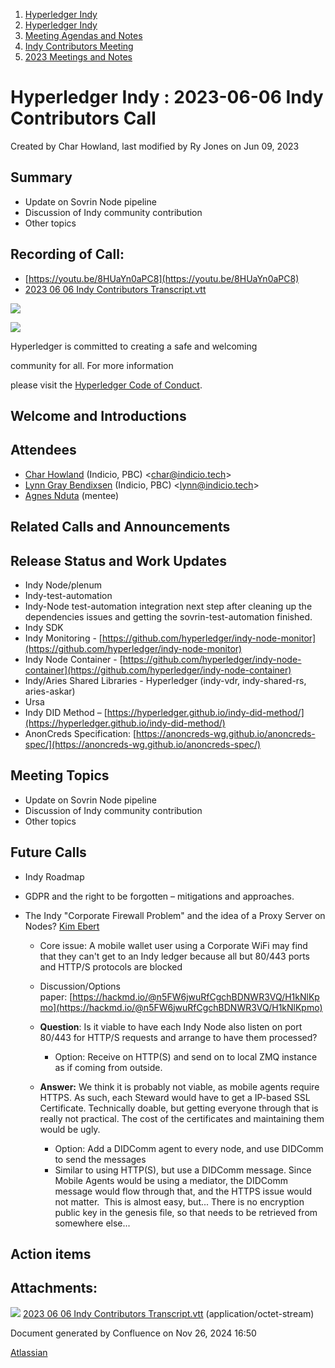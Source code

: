 1. [Hyperledger Indy](index.html)
2. [Hyperledger Indy](Hyperledger-Indy_19464194.html)
3. [Meeting Agendas and Notes](Meeting-Agendas-and-Notes_19464715.html)
4. [Indy Contributors Meeting](Indy-Contributors-Meeting_19464913.html)
5. [2023 Meetings and Notes](2023-Meetings-and-Notes_19466378.html)

# Hyperledger Indy : 2023-06-06 Indy Contributors Call

Created by Char Howland, last modified by Ry Jones on Jun 09, 2023

## Summary

- Update on Sovrin Node pipeline
- Discussion of Indy community contribution
- Other topics

## Recording of Call:

- [https://youtu.be/8HUaYn0aPC8](https://youtu.be/8HUaYn0aPC8)
- [2023 06 06 Indy Contributors Transcript.vtt](attachments/19464646/19466568.vtt)

![](https://wiki.hyperledger.org/download/attachments/29034696/Antitrustnotice.png?version=1&modificationDate=1581695654000&api=v2)

![](https://wiki.hyperledger.org/download/attachments/2392771/welcome.png?version=2&modificationDate=1572450107000&api=v2)

Hyperledger is committed to creating a safe and welcoming

community for all. For more information

please visit the [Hyperledger Code of Conduct](https://lf-hyperledger.atlassian.net/wiki/spaces/HYP/pages/19595281/Hyperledger+Code+of+Conduct).

## Welcome and Introductions

## Attendees

- [Char Howland](https://lf-hyperledger.atlassian.net/wiki/people/60998bf1dafdf00068e21bae?ref=confluence) (Indicio, PBC) &lt;char@indicio.tech&gt;
- [Lynn Gray Bendixsen](https://lf-hyperledger.atlassian.net/wiki/people/618ec0fbe1b3e0006978ab61?ref=confluence) (Indicio, PBC) &lt;lynn@indicio.tech&gt;
- [Agnes Nduta](https://lf-hyperledger.atlassian.net/wiki/people/70121:6c21ee01-d85b-4800-b4e6-2497bfab8ce1?ref=confluence) (mentee)

## Related Calls and Announcements

## Release Status and Work Updates

- Indy Node/plenum
- Indy-test-automation
- Indy-Node test-automation integration next step after cleaning up the dependencies issues and getting the sovrin-test-automation finished.
- Indy SDK
- Indy Monitoring - [https://github.com/hyperledger/indy-node-monitor](https://github.com/hyperledger/indy-node-monitor)
- Indy Node Container - [https://github.com/hyperledger/indy-node-container](https://github.com/hyperledger/indy-node-container)
- Indy/Aries Shared Libraries - Hyperledger (indy-vdr, indy-shared-rs, aries-askar)
- Ursa
- Indy DID Method – [https://hyperledger.github.io/indy-did-method/](https://hyperledger.github.io/indy-did-method/)
- AnonCreds Specification: [https://anoncreds-wg.github.io/anoncreds-spec/](https://anoncreds-wg.github.io/anoncreds-spec/)

## Meeting Topics

- Update on Sovrin Node pipeline
- Discussion of Indy community contribution
- Other topics

## Future Calls

- Indy Roadmap
- GDPR and the right to be forgotten – mitigations and approaches.
- The Indy "Corporate Firewall Problem" and the idea of a Proxy Server on Nodes? [Kim Ebert](https://lf-hyperledger.atlassian.net/wiki/people/5f7247c98d88b30075da15a3?ref=confluence)
  
  - Core issue: A mobile wallet user using a Corporate WiFi may find that they can't get to an Indy ledger because all but 80/443 ports and HTTP/S protocols are blocked
  - Discussion/Options paper: [https://hackmd.io/@n5FW6jwuRfCgchBDNWR3VQ/H1kNlKpmo](https://hackmd.io/@n5FW6jwuRfCgchBDNWR3VQ/H1kNlKpmo)
  - **Question**: Is it viable to have each Indy Node also listen on port 80/443 for HTTP/S requests and arrange to have them processed?
    
    - Option: Receive on HTTP(S) and send on to local ZMQ instance as if coming from outside.
  - **Answer:** We think it is probably not viable, as mobile agents require HTTPS. As such, each Steward would have to get a IP-based SSL Certificate. Technically doable, but getting everyone through that is really not practical. The cost of the certificates and maintaining them would be ugly.
    
    - Option: Add a DIDComm agent to every node, and use DIDComm to send the messages
    - Similar to using HTTP(S), but use a DIDComm message. Since Mobile Agents would be using a mediator, the DIDComm message would flow through that, and the HTTPS issue would not matter.  This is almost easy, but... There is no encryption public key in the genesis file, so that needs to be retrieved from somewhere else...

## Action items

## Attachments:

![](images/icons/bullet_blue.gif) [2023 06 06 Indy Contributors Transcript.vtt](attachments/19464646/19466568.vtt) (application/octet-stream)

Document generated by Confluence on Nov 26, 2024 16:50

[Atlassian](http://www.atlassian.com/)
